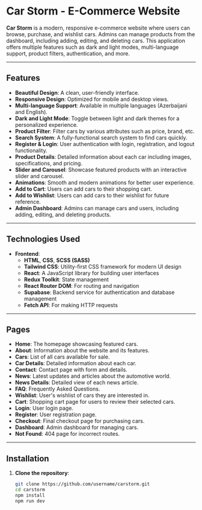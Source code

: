 # Car Storm - E-Commerce Website

**Car Storm** is a modern, responsive e-commerce website where users can browse, purchase, and wishlist cars. Admins can manage products from the dashboard, including adding, editing, and deleting cars. This application offers multiple features such as dark and light modes, multi-language support, product filters, authentication, and more.

---

## Features

- **Beautiful Design**: A clean, user-friendly interface.
- **Responsive Design**: Optimized for mobile and desktop views.
- **Multi-language Support**: Available in multiple languages (Azerbaijani and English).
- **Dark and Light Mode**: Toggle between light and dark themes for a personalized experience.
- **Product Filter**: Filter cars by various attributes such as price, brand, etc.
- **Search System**: A fully-functional search system to find cars quickly.
- **Register & Login**: User authentication with login, registration, and logout functionality.
- **Product Details**: Detailed information about each car including images, specifications, and pricing.
- **Slider and Carousel**: Showcase featured products with an interactive slider and carousel.
- **Animations**: Smooth and modern animations for better user experience.
- **Add to Cart**: Users can add cars to their shopping cart.
- **Add to Wishlist**: Users can add cars to their wishlist for future reference.
- **Admin Dashboard**: Admins can manage cars and users, including adding, editing, and deleting products.

---

## Technologies Used

- **Frontend**:
  - **HTML**, **CSS**, **SCSS (SASS)**
  - **Tailwind CSS**: Utility-first CSS framework for modern UI design
  - **React**: A JavaScript library for building user interfaces
  - **Redux Toolkit**: State management
  - **React Router DOM**: For routing and navigation
  - **Supabase**: Backend service for authentication and database management
  - **Fetch API**: For making HTTP requests

---

## Pages

- **Home**: The homepage showcasing featured cars.
- **About**: Information about the website and its features.
- **Cars**: List of all cars available for sale.
- **Car Details**: Detailed information about each car.
- **Contact**: Contact page with form and details.
- **News**: Latest updates and articles about the automotive world.
- **News Details**: Detailed view of each news article.
- **FAQ**: Frequently Asked Questions.
- **Wishlist**: User's wishlist of cars they are interested in.
- **Cart**: Shopping cart page for users to review their selected cars.
- **Login**: User login page.
- **Register**: User registration page.
- **Checkout**: Final checkout page for purchasing cars.
- **Dashboard**: Admin dashboard for managing cars.
- **Not Found**: 404 page for incorrect routes.

---

## Installation

1. **Clone the repository**:

   ```bash
   git clone https://github.com/username/carstorm.git
   cd carstorm
   npm install
   npm run dev
   ```
